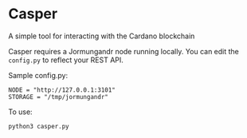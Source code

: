 # Casper
A simple tool for interacting with the Cardano blockchain

Casper requires a Jormungandr node running locally.  You can edit the `config.py` to reflect your REST API.

Sample config.py:
```
NODE = "http://127.0.0.1:3101"
STORAGE = "/tmp/jormungandr"
```

To use:

`python3 casper.py`
